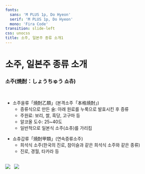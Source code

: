 ```yaml
---
fonts:
  sans: 'M PLUS 1p, Do Hyeon'
  serif: 'M PLUS 1p, Do Hyeon'
  mono: 'Fira Code'
transition: slide-left
css: unocss
title: 소주, 일본주 종류 소개1
---
```


# 소주, 일본주 종류 소개

### 소주(焼酎：しょうちゅう 쇼츄)

<br/>

- 소주을류「焼酎乙類」(본격소주「本格焼酎」)
  - <span v-mark.red="1">증류식으로 만든 술: 아래 원료를 누룩으로 발효시킨 후 증류</span>
  - 주원료: 보리, 쌀, 흑당, 고구마 등
  - 알코올 도수: 25~40도
  - 일반적으로 일본식 소주(쇼츄)를 가리킴
  
<v-click at="2">

- 쇼츄갑류「焼酎甲類」(연속증류소주)
  - <span v-mark.red="3">희석식 소주(한국의 진로, 참이슬과 같은 희석식 소주와 같은 종류)</span>
  - 진로, 경월, 타카라 등
<br/>
  
</v-click>

<div style="display: flex; gap: 12px">
  <img src="/images/tenshi.jpg" class="h-40 rounded shadow">
  <img v-click="2" src="/images/glassmoon.png" class="h-40 rounded shadow">
</div>

